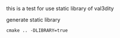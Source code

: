 this is a test for use static library of val3dity

generate static library

`cmake .. -DLIBRARY=true`